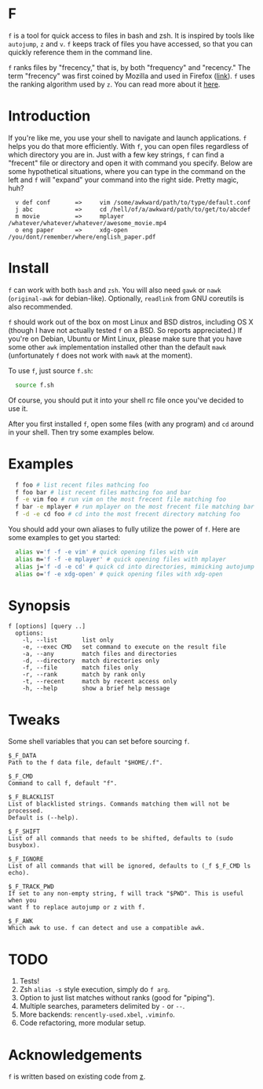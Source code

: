 # F

`f` is a tool for quick access to files in bash and zsh. It is inspired by
tools like `autojump`, `z` and `v`. `f` keeps track of files you have accessed,
so that you can quickly reference them in the command line.

`f` ranks files by "frecency," that is, by both "frequency" and "recency." The
term "frecency" was first coined by Mozilla and used in Firefox
([link](https://developer.mozilla.org/en/The_Places_frecency_algorithm)). `f`
uses the ranking algorithm used by `z`. You can read more about it
[here](https://github.com/rupa/z/wiki/frecency).

# Introduction

If you're like me, you use your shell to navigate and launch applications. `f`
helps you do that more efficiently. With `f`, you can open files regardless of
which directory you are in. Just with a few key strings, `f` can find
a "frecent" file or directory and open it with command you specify. Below are
some hypothetical situations, where you can type in the command on the left and
`f` will "expand" your command into the right side. Pretty magic, huh?

```
  v def conf       =>     vim /some/awkward/path/to/type/default.conf
  j abc            =>     cd /hell/of/a/awkward/path/to/get/to/abcdef
  m movie          =>     mplayer /whatever/whatever/whatever/awesome_movie.mp4
  o eng paper      =>     xdg-open /you/dont/remember/where/english_paper.pdf
```

# Install

`f` can work with both `bash` and `zsh`. You will also need `gawk` or `nawk`
(`original-awk` for debian-like). Optionally, `readlink` from GNU coreutils is
also recommended.

`f` should work out of the box on most Linux and BSD distros, including OS
X (though I have not actually tested `f` on a BSD. So reports appreciated.) If
you're on Debian, Ubuntu or Mint Linux, please make sure that you have some
other `awk` implementation installed other than the default `mawk`
(unfortunately `f` does not work with `mawk` at the moment).

To use `f`, just source `f.sh`:

```sh
  source f.sh
```

Of course, you should put it into your shell rc file once you've decided to use
it.

After you first installed `f`, open some files (with any program) and `cd`
around in your shell. Then try some examples below.

# Examples

```sh
  f foo # list recent files mathcing foo
  f foo bar # list recent files mathcing foo and bar
  f -e vim foo # run vim on the most frecent file matching foo
  f bar -e mplayer # run mplayer on the most frecent file matching bar
  f -d -e cd foo # cd into the most frecent directory matching foo
```

You should add your own aliases to fully utilize the power of `f`. Here are
some examples to get you started:

```sh
  alias v='f -f -e vim' # quick opening files with vim
  alias m='f -f -e mplayer' # quick opening files with mplayer
  alias j='f -d -e cd' # quick cd into directories, mimicking autojump and z
  alias o='f -e xdg-open' # quick opening files with xdg-open
```

# Synopsis

```
f [options] [query ..]
  options:
    -l, --list       list only
    -e, --exec CMD   set command to execute on the result file
    -a, --any        match files and directories
    -d, --directory  match directories only
    -f, --file       match files only
    -r, --rank       match by rank only
    -t, --recent     match by recent access only
    -h, --help       show a brief help message
```

# Tweaks

Some shell variables that you can set before sourcing `f`.

```
$_F_DATA
Path to the f data file, default "$HOME/.f".

$_F_CMD
Command to call f, default "f".

$_F_BLACKLIST
List of blacklisted strings. Commands matching them will not be processed.
Default is (--help).

$_F_SHIFT
List of all commands that needs to be shifted, defaults to (sudo busybox).

$_F_IGNORE
List of all commands that will be ignored, defaults to (_f $_F_CMD ls echo).

$_F_TRACK_PWD
If set to any non-empty string, f will track "$PWD". This is useful when you
want f to replace autojump or z with f.

$_F_AWK
Which awk to use. f can detect and use a compatible awk.
```

# TODO

1. Tests!
2. Zsh `alias -s` style execution, simply do `f arg`.
3. Option to just list matches without ranks (good for "piping").
4. Multiple searches, parameters delimited by `-` or `--`.
5. More backends: `rencently-used.xbel`, `.viminfo`.
6. Code refactoring, more modular setup.

# Acknowledgements

`f` is written based on existing code from [z](https://github.com/rupa/z).

